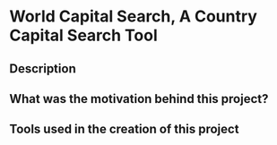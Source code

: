 # World Capital Search, A Country Capital Search Tool

## Description


## What was the motivation behind this project?

## Tools used in the creation of this project
